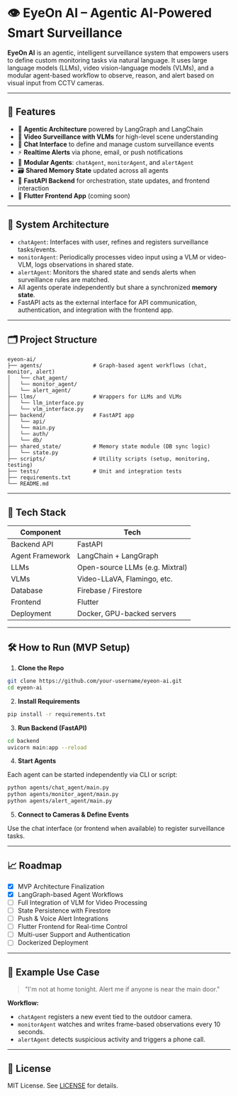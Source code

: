 # 👁️ EyeOn AI – Agentic AI-Powered Smart Surveillance

**EyeOn AI** is an agentic, intelligent surveillance system that empowers users to define custom monitoring tasks via natural language. It uses large language models (LLMs), video vision-language models (VLMs), and a modular agent-based workflow to observe, reason, and alert based on visual input from CCTV cameras.

---

## 📌 Features

* 🧠 **Agentic Architecture** powered by LangGraph and LangChain
* 🎥 **Video Surveillance with VLMs** for high-level scene understanding
* 💬 **Chat Interface** to define and manage custom surveillance events
* ⚡ **Realtime Alerts** via phone, email, or push notifications
* 🧩 **Modular Agents**: `chatAgent`, `monitorAgent`, and `alertAgent`
* 🗃️ **Shared Memory State** updated across all agents
* 🚀 **FastAPI Backend** for orchestration, state updates, and frontend interaction
* 📱 **Flutter Frontend App** (coming soon)

---

## 🧠 System Architecture

* `chatAgent`: Interfaces with user, refines and registers surveillance tasks/events.
* `monitorAgent`: Periodically processes video input using a VLM or video-VLM, logs observations in shared state.
* `alertAgent`: Monitors the shared state and sends alerts when surveillance rules are matched.
* All agents operate independently but share a synchronized **memory state**.
* FastAPI acts as the external interface for API communication, authentication, and integration with the frontend app.

---

## 🗂️ Project Structure

```
eyeon-ai/
├── agents/                # Graph-based agent workflows (chat, monitor, alert)
│   └── chat_agent/
│   └── monitor_agent/
│   └── alert_agent/
├── llms/                  # Wrappers for LLMs and VLMs
│   └── llm_interface.py
│   └── vlm_interface.py
├── backend/               # FastAPI app
│   └── api/
│   └── main.py
│   └── auth/
│   └── db/
├── shared_state/          # Memory state module (DB sync logic)
│   └── state.py
├── scripts/               # Utility scripts (setup, monitoring, testing)
├── tests/                 # Unit and integration tests
├── requirements.txt
└── README.md
```

---

## 🧪 Tech Stack

| Component       | Tech                            |
| --------------- | ------------------------------- |
| Backend API     | FastAPI                         |
| Agent Framework | LangChain + LangGraph           |
| LLMs            | Open-source LLMs (e.g. Mixtral) |
| VLMs            | Video-LLaVA, Flamingo, etc.     |
| Database        | Firebase / Firestore            |
| Frontend        | Flutter                         |
| Deployment      | Docker, GPU-backed servers      |

---

## 🛠️ How to Run (MVP Setup)

1. **Clone the Repo**

```bash
git clone https://github.com/your-username/eyeon-ai.git
cd eyeon-ai
```

2. **Install Requirements**

```bash
pip install -r requirements.txt
```

3. **Run Backend (FastAPI)**

```bash
cd backend
uvicorn main:app --reload
```

4. **Start Agents**

Each agent can be started independently via CLI or script:

```bash
python agents/chat_agent/main.py
python agents/monitor_agent/main.py
python agents/alert_agent/main.py
```

5. **Connect to Cameras & Define Events**

Use the chat interface (or frontend when available) to register surveillance tasks.

---

## 📈 Roadmap

* [x] MVP Architecture Finalization
* [x] LangGraph-based Agent Workflows
* [ ] Full Integration of VLM for Video Processing
* [ ] State Persistence with Firestore
* [ ] Push & Voice Alert Integrations
* [ ] Flutter Frontend for Real-time Control
* [ ] Multi-user Support and Authentication
* [ ] Dockerized Deployment

---

## 🤖 Example Use Case

> "I'm not at home tonight. Alert me if anyone is near the main door."

**Workflow:**

* `chatAgent` registers a new event tied to the outdoor camera.
* `monitorAgent` watches and writes frame-based observations every 10 seconds.
* `alertAgent` detects suspicious activity and triggers a phone call.

---

## 📜 License

MIT License. See [LICENSE](LICENSE) for details.
